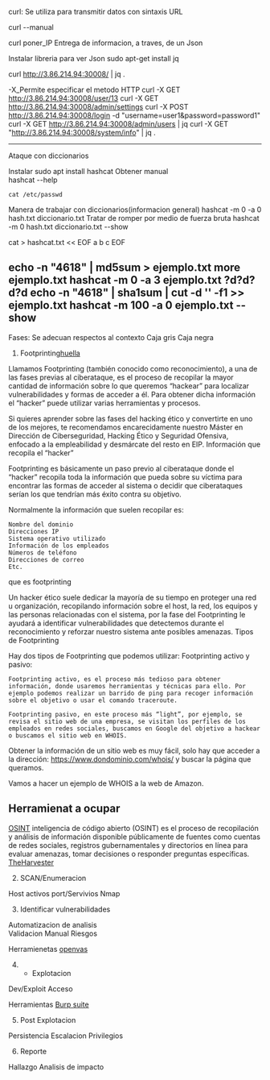 curl: Se utiliza para transmitir datos con sintaxis URL

curl --manual

curl poner_IP
    Entrega de informacion, a traves, de un Json

Instalar libreria para ver Json
    sudo apt-get install jq

curl http://3.86.214.94:30008/ | jq .

-X_Permite especificar el metodo HTTP
curl -X GET  http://3.86.214.94:30008/user/13
curl -X GET  http://3.86.214.94:30008/admin/settings
curl -X POST  http://3.86.214.94:30008/login -d "username=user1&password=password1"
curl -X GET  http://3.86.214.94:30008/admin/users | jq
curl -X GET "http://3.86.214.94:30008/system/info" | jq .   

-----------------------------------------------------------------------------------------------------
Ataque con diccionarios

Instalar
    sudo apt install hashcat
Obtener manual    
    hashcat --help 

    cat /etc/passwd
Manera de trabajar con diccionarios(informacion general)
    hashcat -m 0 -a 0 hash.txt diccionario.txt 
Tratar de romper por medio de fuerza bruta
    hashcat -m 0 hash.txt diccionario.txt --show

cat > hashcat.txt << EOF
a
b
c
EOF

echo -n "4618" | md5sum > ejemplo.txt
more ejemplo.txt
hashcat -m 0 -a 3 ejemplo.txt ?d?d?d?d
echo -n "4618" | sha1sum | cut -d '' -f1 >> ejemplo.txt
hashcat -m 100 -a 0 ejemplo.txt --show
-------------------------------------------------------------------------------

Fases: Se adecuan respectos al contexto
Caja gris
Caja negra

1. Footprinting[huella](https://www.google.com/search?q=que+esfootpring%2Bhacking&num=10&newwindow=1&client=firefox-b-d&sca_esv=c4feb57d21f36445&sxsrf=AE3TifPugdn0oqbZ3K8LNMwS720MnXqeiw%3A1749923460313&ei=hLZNaO_sEtff1sQPqvWLyA0&ved=0ahUKEwjvvvHxvPGNAxXXr5UCHar6AtkQ4dUDCBA&uact=5&oq=que+esfootpring%2Bhacking&gs_lp=Egxnd3Mtd2l6LXNlcnAiF3F1ZSBlc2Zvb3RwcmluZytoYWNraW5nMgcQIRigARgKSNAdUJIJWIQbcAF4AZABAJgBiwGgAc8HqgEDMC44uAEDyAEA-AEBmAIJoAKxCcICChAAGLADGNYEGEfCAgcQIxiwAhgnwgIHEAAYgAQYDcICBhAAGA0YHsICCBAAGAgYDRgewgIIEAAYgAQYogTCAgUQABjvBcICBRAhGKABmAMA4gMFEgExIECIBgGQBgiSBwMxLjigB-cfsgcDMC44uAfpCMIHBzMtNy4xLjHIB6UB&sclient=gws-wiz-serp)

Llamamos Footprinting (también conocido como reconocimiento), a una de las fases previas al ciberataque, es el proceso de recopilar la mayor cantidad de información sobre lo que queremos “hackear” para localizar vulnerabilidades y formas de acceder a él. Para obtener dicha información el “hacker” puede utilizar varias herramientas y procesos.

Si quieres aprender sobre las fases del hacking ético y convertirte en uno de los mejores, te recomendamos encarecidamente nuestro Máster en Dirección de Ciberseguridad, Hacking Ético y Seguridad Ofensiva, enfocado a la empleabilidad y desmárcate del resto en EIP.
Información que recopila el “hacker”

Footprinting es básicamente un paso previo al ciberataque donde el “hacker” recopila toda la información que pueda sobre su víctima para encontrar las formas de acceder al sistema o decidir que ciberataques serían los que tendrían más éxito contra su objetivo.

Normalmente la información que suelen recopilar es:

    Nombre del dominio
    Direcciones IP
    Sistema operativo utilizado
    Información de los empleados
    Números de teléfono
    Direcciones de correo
    Etc.

que es footprinting

Un hacker ético suele dedicar la mayoría de su tiempo en proteger una red u organización, recopilando información sobre el host, la red, los equipos y las personas relacionadas con el sistema, por la fase del Footprinting le ayudará a identificar vulnerabilidades que detectemos durante el reconocimiento y reforzar nuestro sistema ante posibles amenazas.
Tipos de Footprinting

Hay dos tipos de Footprinting que podemos utilizar: Footprinting activo y pasivo:

    Footprinting activo, es el proceso más tedioso para obtener información, donde usaremos herramientas y técnicas para ello. Por ejemplo podemos realizar un barrido de ping para recoger información sobre el objetivo o usar el comando traceroute.

    Footprinting pasivo, en este proceso más “light”, por ejemplo, se revisa el sitio web de una empresa, se visitan los perfiles de los empleados en redes sociales, buscamos en Google del objetivo a hackear o buscamos el sitio web en WHOIS.

Obtener la información de un sitio web es muy fácil, solo hay que acceder a la dirección: https://www.dondominio.com/whois/ y buscar la página que queramos.

Vamos a hacer un ejemplo de WHOIS a la web de Amazon.

## Herramienat a ocupar
[OSINT]()
inteligencia de código abierto (OSINT) es el proceso de recopilación y análisis de información disponible públicamente de fuentes como cuentas de redes sociales, registros gubernamentales y directorios en línea para evaluar amenazas, tomar decisiones o responder preguntas específicas.
[TheHarvester](https://www.osintux.org/documentacion/the-harvester)


2. SCAN/Enumeracion

Host activos
port/Servivios  Nmap


3. Identificar vulnerabilidades

Automatizacion de analisis   
Validacion Manual
Riesgos

Herramienetas
[openvas](https://openvas.org/)

4. - Explotacion

Dev/Exploit
Acceso

Herramientas
[Burp suite](https://portswigger.net/burp)

5. Post Explotacion

Persistencia
Escalacion Privilegios

6. Reporte

Hallazgo
Analisis de impacto